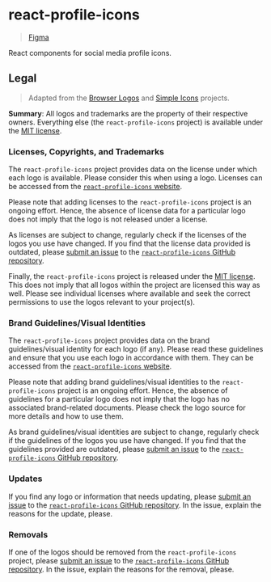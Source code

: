 # react-profile-icons

> [Figma](https://www.figma.com/file/tibfRu8o2yQOaDZKwuJkVh/react-profile-icons?node-id=0%3A1)

React components for social media profile icons.

## Legal

> Adapted from the [Browser Logos](https://github.com/alrra/browser-logos) and [Simple Icons](https://github.com/simple-icons/simple-icons) projects.

**Summary**: All logos and trademarks are the property of their respective owners. Everything else (the `react-profile-icons` project) is available under the [MIT license](LICENSE).

### Licenses, Copyrights, and Trademarks

The `react-profile-icons` project provides data on the license under which each logo is available. Please consider this when using a logo. Licenses can be accessed from the [`react-profile-icons` website](https://main--61c8b6061e29e7003adaae54.chromatic.com/).

Please note that adding licenses to the `react-profile-icons` project is an ongoing effort. Hence, the absence of license data for a particular logo does not imply that the logo is not released under a license.

As licenses are subject to change, regularly check if the licenses of the logos you use have changed. If you find that the license data provided is outdated, please [submit an issue](https://github.com/joaopalmeiro/react-profile-icons/issues) to the [`react-profile-icons` GitHub repository](https://github.com/joaopalmeiro/react-profile-icons).

Finally, the `react-profile-icons` project is released under the [MIT license](LICENSE). This does not imply that all logos within the project are licensed this way as well. Please see individual licenses where available and seek the correct permissions to use the logos relevant to your project(s).

### Brand Guidelines/Visual Identities

The `react-profile-icons` project provides data on the brand guidelines/visual identity for each logo (if any). Please read these guidelines and ensure that you use each logo in accordance with them. They can be accessed from the [`react-profile-icons` website](https://main--61c8b6061e29e7003adaae54.chromatic.com/).

Please note that adding brand guidelines/visual identities to the `react-profile-icons` project is an ongoing effort. Hence, the absence of guidelines for a particular logo does not imply that the logo has no associated brand-related documents. Please check the logo source for more details and how to use them.

As brand guidelines/visual identities are subject to change, regularly check if the guidelines of the logos you use have changed. If you find that the guidelines provided are outdated, please [submit an issue](https://github.com/joaopalmeiro/react-profile-icons/issues) to the [`react-profile-icons` GitHub repository](https://github.com/joaopalmeiro/react-profile-icons).

### Updates

If you find any logo or information that needs updating, please [submit an issue](https://github.com/joaopalmeiro/react-profile-icons/issues) to the [`react-profile-icons` GitHub repository](https://github.com/joaopalmeiro/react-profile-icons). In the issue, explain the reasons for the update, please.

### Removals

If one of the logos should be removed from the `react-profile-icons` project, please [submit an issue](https://github.com/joaopalmeiro/react-profile-icons/issues) to the [`react-profile-icons` GitHub repository](https://github.com/joaopalmeiro/react-profile-icons). In the issue, explain the reasons for the removal, please.
